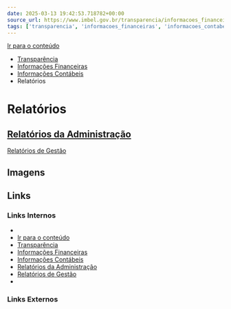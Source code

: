 ```yaml
---
date: 2025-03-13 19:42:53.718782+00:00
source_url: https://www.imbel.gov.br/transparencia/informacoes_financeiras/informacoes_contabeis/relatorios
tags: ['transparencia', 'informacoes_financeiras', 'informacoes_contabeis', 'relatorios']
---
```


[](https://www.imbel.gov.br/transparencia/informacoes_financeiras/informacoes_contabeis/relatorios)
[Ir para o conteúdo](https://www.imbel.gov.br/transparencia/informacoes_financeiras/informacoes_contabeis/relatorios#conteudo)
  * [ Transparência](https://www.imbel.gov.br/transparencia)
  * [ Informações Financeiras](https://www.imbel.gov.br/transparencia/informacoes_financeiras)
  * [ Informações Contábeis](https://www.imbel.gov.br/transparencia/informacoes_financeiras/informacoes_contabeis)
  * Relatórios


# Relatórios
[ Relatórios da Administração](https://www.imbel.gov.br/transparencia/informacoes_financeiras/informacoes_contabeis/relatorios/relatorios_da_administracao)  
---  
[ Relatórios de Gestão](https://www.imbel.gov.br/transparencia/informacoes_financeiras/informacoes_contabeis/relatorios/relatorios_de_gestao)  
[ ](https://www.imbel.gov.br/transparencia/informacoes_financeiras/informacoes_contabeis/relatorios#home)


## Imagens



## Links

### Links Internos

- [](https://www.imbel.gov.br/transparencia/informacoes_financeiras/informacoes_contabeis/relatorios)
- [Ir para o conteúdo](https://www.imbel.gov.br/transparencia/informacoes_financeiras/informacoes_contabeis/relatorios#conteudo)
- [Transparência](https://www.imbel.gov.br/transparencia)
- [Informações Financeiras](https://www.imbel.gov.br/transparencia/informacoes_financeiras)
- [Informações Contábeis](https://www.imbel.gov.br/transparencia/informacoes_financeiras/informacoes_contabeis)
- [Relatórios da Administração](https://www.imbel.gov.br/transparencia/informacoes_financeiras/informacoes_contabeis/relatorios/relatorios_da_administracao)
- [Relatórios de Gestão](https://www.imbel.gov.br/transparencia/informacoes_financeiras/informacoes_contabeis/relatorios/relatorios_de_gestao)
- [](https://www.imbel.gov.br/transparencia/informacoes_financeiras/informacoes_contabeis/relatorios#home)

### Links Externos


